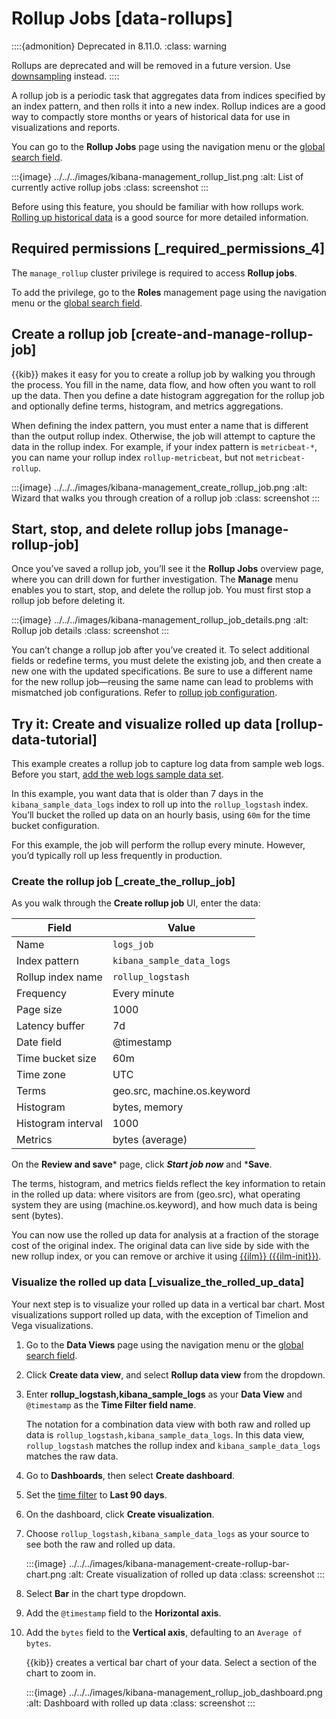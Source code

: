 # Rollup Jobs [data-rollups]

::::{admonition} Deprecated in 8.11.0.
:class: warning

Rollups are deprecated and will be removed in a future version. Use [downsampling](../../../manage-data/data-store/index-types/downsampling-time-series-data-stream.md) instead.
::::


A rollup job is a periodic task that aggregates data from indices specified by an index pattern, and then rolls it into a new index. Rollup indices are a good way to compactly store months or years of historical data for use in visualizations and reports.

You can go to the **Rollup Jobs** page using the navigation menu or the [global search field](/explore-analyze/find-and-organize/find-apps-and-objects.md).

:::{image} ../../../images/kibana-management_rollup_list.png
:alt: List of currently active rollup jobs
:class: screenshot
:::

Before using this feature, you should be familiar with how rollups work. [Rolling up historical data](../../../manage-data/lifecycle/rollup.md) is a good source for more detailed information.


## Required permissions [_required_permissions_4]

The `manage_rollup` cluster privilege is required to access **Rollup jobs**.

To add the privilege, go to the **Roles** management page using the navigation menu or the [global search field](/explore-analyze/find-and-organize/find-apps-and-objects.md).


## Create a rollup job [create-and-manage-rollup-job]

{{kib}} makes it easy for you to create a rollup job by walking you through the process. You fill in the name, data flow, and how often you want to roll up the data.  Then you define a date histogram aggregation for the rollup job and optionally define terms, histogram, and metrics aggregations.

When defining the index pattern, you must enter a name that is different than the output rollup index. Otherwise, the job will attempt to capture the data in the rollup index. For example, if your index pattern is `metricbeat-*`, you can name your rollup index `rollup-metricbeat`, but not `metricbeat-rollup`.

:::{image} ../../../images/kibana-management_create_rollup_job.png
:alt: Wizard that walks you through creation of a rollup job
:class: screenshot
:::


## Start, stop, and delete rollup jobs [manage-rollup-job]

Once you’ve saved a rollup job, you’ll see it the **Rollup Jobs** overview page, where you can drill down for further investigation. The **Manage** menu enables you to start, stop, and delete the rollup job. You must first stop a rollup job before deleting it.

:::{image} ../../../images/kibana-management_rollup_job_details.png
:alt: Rollup job details
:class: screenshot
:::

You can’t change a rollup job after you’ve created it. To select additional fields or redefine terms, you must delete the existing job, and then create a new one with the updated specifications. Be sure to use a different name for the new rollup job—reusing the same name can lead to problems with mismatched job configurations. Refer to [rollup job configuration](https://www.elastic.co/guide/en/elasticsearch/reference/current/rollup-put-job.html#rollup-put-job-api-request-body).


## Try it: Create and visualize rolled up data [rollup-data-tutorial]

This example creates a rollup job to capture log data from sample web logs. Before you start, [add the web logs sample data set](https://www.elastic.co/guide/en/kibana/current/get-started.html).

In this example, you want data that is older than 7 days in the `kibana_sample_data_logs` index to roll up into the `rollup_logstash` index. You’ll bucket the rolled up data on an hourly basis, using `60m` for the time bucket configuration.

For this example, the job will perform the rollup every minute. However, you’d typically roll up less frequently in production.


### Create the rollup job [_create_the_rollup_job]

As you walk through the **Create rollup job** UI, enter the data:

| **Field** | **Value** |
| --- | --- |
| Name | `logs_job` |
| Index pattern | `kibana_sample_data_logs` |
| Rollup index name | `rollup_logstash` |
| Frequency | Every minute |
| Page size | 1000 |
| Latency buffer | 7d |
| Date field | @timestamp |
| Time bucket size | 60m |
| Time zone | UTC |
| Terms | geo.src, machine.os.keyword |
| Histogram | bytes, memory |
| Histogram interval | 1000 |
| Metrics | bytes (average) |

On the **Review and save*** page, click ***Start job now*** and ***Save**.

The terms, histogram, and metrics fields reflect the key information to retain in the rolled up data: where visitors are from (geo.src), what operating system they are using (machine.os.keyword), and how much data is being sent (bytes).

You can now use the rolled up data for analysis at a fraction of the storage cost of the original index. The original data can live side by side with the new rollup index, or you can remove or archive it using [{{ilm}} ({{ilm-init}})](../../../manage-data/lifecycle/index-lifecycle-management.md).


### Visualize the rolled up data [_visualize_the_rolled_up_data]

Your next step is to visualize your rolled up data in a vertical bar chart. Most visualizations support rolled up data, with the exception of Timelion and Vega visualizations.

1. Go to the **Data Views** page using the navigation menu or the [global search field](/explore-analyze/find-and-organize/find-apps-and-objects.md).
2. Click **Create data view**, and select **Rollup data view** from the dropdown.
3. Enter **rollup_logstash,kibana_sample_logs** as your **Data View** and `@timestamp` as the **Time Filter field name**.

    The notation for a combination data view with both raw and rolled up data is `rollup_logstash,kibana_sample_data_logs`. In this data view, `rollup_logstash` matches the rollup index and `kibana_sample_data_logs` matches the raw data.

4. Go to **Dashboards**, then select **Create dashboard**.
5. Set the [time filter](../../../explore-analyze/query-filter/filtering.md) to **Last 90 days**.
6. On the dashboard, click **Create visualization**.
7. Choose `rollup_logstash,kibana_sample_data_logs` as your source to see both the raw and rolled up data.

    :::{image} ../../../images/kibana-management-create-rollup-bar-chart.png
    :alt: Create visualization of rolled up data
    :class: screenshot
    :::

8. Select **Bar** in the chart type dropdown.
9. Add the `@timestamp` field to the **Horizontal axis**.
10. Add the `bytes` field to the **Vertical axis**, defaulting to an `Average of bytes`.

    {{kib}} creates a vertical bar chart of your data. Select a section of the chart to zoom in.

    :::{image} ../../../images/kibana-management_rollup_job_dashboard.png
    :alt: Dashboard with rolled up data
    :class: screenshot
    :::
